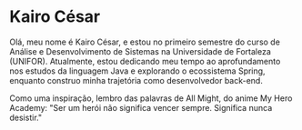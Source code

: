 # Kairo César

Olá, meu nome é Kairo César, e estou no primeiro semestre do curso de Análise e Desenvolvimento de Sistemas na Universidade de Fortaleza (UNIFOR). Atualmente, estou dedicando meu tempo ao aprofundamento nos estudos da linguagem Java e explorando o ecossistema Spring, enquanto construo minha trajetória como desenvolvedor back-end.

Como uma inspiração, lembro das palavras de All Might, do anime My Hero Academy: "Ser um herói não significa vencer sempre. Significa nunca desistir."








